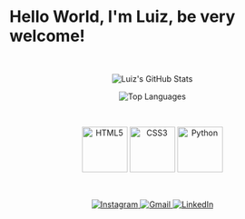 # Hello World, I'm Luiz, be very welcome!

<br/>

<p align="center">
  <img src="https://github-readme-stats.vercel.app/api?username=luizzhpp&show_icons=true&theme=tokyonight&include_all_commits=true&count_private=true" alt="Luiz's GitHub Stats" />
</p>

<p align="center">
  <img src="https://github-readme-stats.vercel.app/api/top-langs/?username=luizzhpp&layout=compact&langs_count=8&theme=tokyonight" alt="Top Languages" />
</p>

<br/>

<p align="center">
  <img src="https://img.icons8.com/color/120/html-5--v1.png" width="80" alt="HTML5" />
  <img src="https://img.icons8.com/color/120/css3.png" width="80" alt="CSS3" />
  <img src="https://img.icons8.com/color/120/python--v1.png" width="80" alt="Python" />
</p>

<br/>

<p align="center">
  <a href="https://www.instagram.com/LuizX_/" target="_blank">
    <img src="https://img.shields.io/badge/-Instagram-%23E4405F?style=for-the-badge&logo=instagram&logoColor=white" alt="Instagram" />
  </a>
  <a href="mailto:luiz259fernando@gmail.com" target="_blank">
    <img src="https://img.shields.io/badge/-Gmail-D14836?style=for-the-badge&logo=gmail&logoColor=white" alt="Gmail" />
  </a>
  <a href="https://www.linkedin.com/in/luiz-fernando-5070b1867/" target="_blank">
    <img src="https://img.shields.io/badge/-LinkedIn-0077B5?style=for-the-badge&logo=linkedin&logoColor=white" alt="LinkedIn" />
  </a>
</p>
